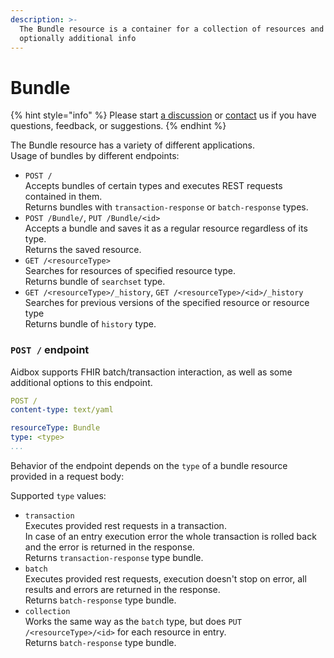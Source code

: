 ```yaml
---
description: >-
  The Bundle resource is a container for a collection of resources and
  optionally additional info
---
```


# Bundle

{% hint style="info" %}
Please start [a discussion](https://github.com/Aidbox/Issues/discussions) or [contact](../../contact-us.md) us if you have questions, feedback, or suggestions.
{% endhint %}

The Bundle resource has a variety of different applications.\
Usage of bundles by different endpoints:

* `POST /`\
  Accepts bundles of certain types and executes REST requests contained in them.\
  Returns bundles with `transaction-response` or `batch-response` types.
* `POST /Bundle/`, `PUT /Bundle/<id>`\
  Accepts a bundle and saves it as a regular resource regardless of its type.\
  Returns the saved resource.
* `GET /<resourceType>`\
  Searches for resources of specified resource type.\
  Returns bundle of `searchset` type.
* `GET /<resourceType>/_history`, `GET /<resourceType>/<id>/_history`\
  Searches for previous versions of the specified resource or resource type\
  Returns bundle of `history` type.

### `POST /` endpoint

Aidbox supports FHIR batch/transaction interaction, as well as some additional options to this endpoint.

```yaml
POST /
content-type: text/yaml

resourceType: Bundle
type: <type>
...
```

Behavior of the endpoint depends on the `type` of a bundle resource provided in a request body:

Supported `type` values:

* `transaction`\
  Executes provided rest requests in a transaction.\
  In case of an entry execution error the whole transaction is rolled back and the error is returned in the response.\
  Returns `transaction-response` type bundle.
* `batch`\
  Executes provided rest requests, execution doesn't stop on error, all results and errors are returned in the response.\
  Returns `batch-response` type bundle.
* `collection`\
  Works the same way as the `batch` type, but does `PUT /<resourceType>/<id>` for each resource in entry.\
  Returns `batch-response` type bundle.
